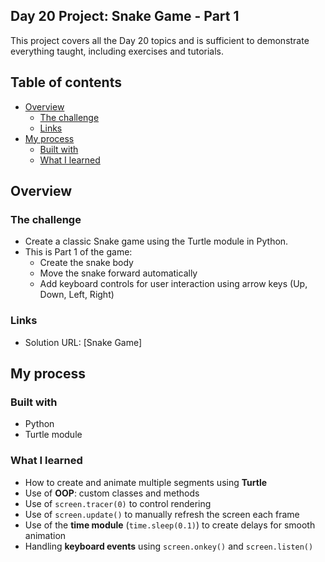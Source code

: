 ## Day 20 Project: Snake Game - Part 1

This project covers all the Day 20 topics and is sufficient to demonstrate everything taught, including exercises and tutorials.

## Table of contents

- [Overview](#overview)
  - [The challenge](#the-challenge)
  - [Links](#links)
- [My process](#my-process)
  - [Built with](#built-with)
  - [What I learned](#what-i-learned)

## Overview

### The challenge

- Create a classic Snake game using the Turtle module in Python.
- This is Part 1 of the game:
  - Create the snake body
  - Move the snake forward automatically
  - Add keyboard controls for user interaction using arrow keys (Up, Down, Left, Right)

### Links

- Solution URL: [Snake Game]

## My process

### Built with

- Python  
- Turtle module

### What I learned

- How to create and animate multiple segments using **Turtle**
- Use of **OOP**: custom classes and methods
- Use of `screen.tracer(0)` to control rendering
- Use of `screen.update()` to manually refresh the screen each frame
- Use of the **time module** (`time.sleep(0.1)`) to create delays for smooth animation
- Handling **keyboard events** using `screen.onkey()` and `screen.listen()`
